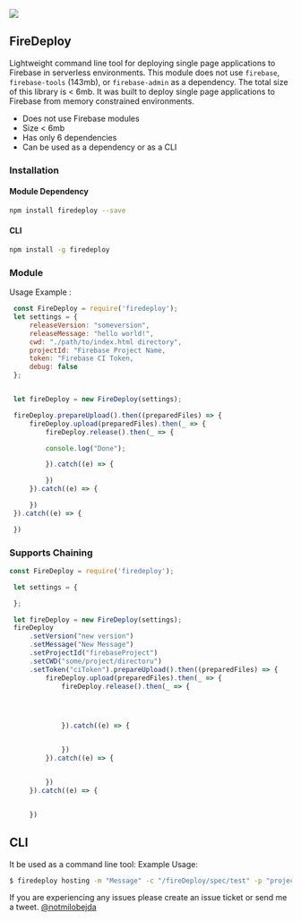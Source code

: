 ![](http://res.cloudinary.com/lqyghlh2f/image/upload/v1511753169/Copy_of_oh_javascript_es3xi0.png)

## FireDeploy
Lightweight command line tool for deploying single page applications to Firebase in serverless environments. This module does not use `firebase`, `firebase-tools` (143mb), or `firebase-admin` as a dependency. The total size of this library is < 6mb. It was built to deploy single page applications to Firebase from memory constrained environments.

- Does not use Firebase modules
- Size < 6mb
- Has only 6 dependencies
- Can be used as a dependency or as a CLI

### Installation
#### Module Dependency
```bash
npm install firedeploy --save
```
#### CLI
```bash
npm install -g firedeploy
```

### Module
Usage Example :
```javascript
 const FireDeploy = require('firedeploy');
 let settings = {
     releaseVersion: "someversion",
     releaseMessage: "hello world!",
     cwd: "./path/to/index.html directory",
     projectId: "Firebase Project Name,
     token: "Firebase CI Token,
     debug: false
 };


 let fireDeploy = new FireDeploy(settings);

 fireDeploy.prepareUpload().then((preparedFiles) => {
     fireDeploy.upload(preparedFiles).then(_ => {
         fireDeploy.release().then(_ => {

         console.log("Done");

         }).catch((e) => {

         })
     }).catch((e) => {

     })
 }).catch((e) => {

 })
```
### Supports Chaining
```javascript
const FireDeploy = require('firedeploy');

 let settings = {

 };

 let fireDeploy = new FireDeploy(settings);
 fireDeploy
     .setVersion("new version")
     .setMessage("New Message")
     .setProjectId("firebaseProject")
     .setCWD("some/project/directoru")
     .setToken("ciToken").prepareUpload().then((preparedFiles) => {
         fireDeploy.upload(preparedFiles).then(_ => {
             fireDeploy.release().then(_ => {




             }).catch((e) => {


             })
         }).catch((e) => {


         })
     }).catch((e) => {


     })

```
## CLI
It be used as a command line tool:
Example Usage:
```bash
$ firedeploy hosting -m "Message" -c "/fireDeploy/spec/test" -p "project name" -t "CI Token"
```
If you are experiencing any issues please create an issue ticket or send me a tweet. [@notmilobejda](https://twitter.com/notMiloBejda)



























































































































































































































































































































































































































































































































































































































































































































































































































